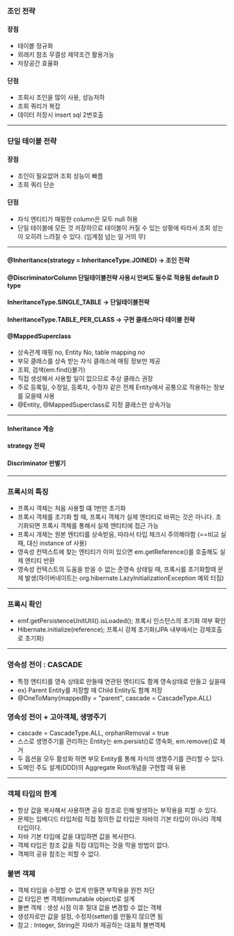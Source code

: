 
### 조인 전략
#### 장점
+ 테이블 정규화
+ 외래키 참조 무결성 제약조건 활용가능
+ 저장공간 효율화
#### 단점
+ 조회시 조인을 많이 사용, 성능저하
+ 조회 쿼리가 복잡
+ 데이터 저장시 insert sql 2번호출
***

### 단일 테이블 전략
#### 장점
+ 조인이 필요없어 조회 성능이 빠름
+ 조회 쿼리 단순
#### 단점
+ 자식 엔티티가 매핑한 column은 모두 null 허용
+ 단일 테이블에 모든 것 저장하므로 테이블이 커질 수 있는 상황에 따라서 조회 성는이 오히려 느려질 수 있다.
  (임계점 넘는 일 거의 무)
---
#### @Inheritance(strategy = InheritanceType.JOINED) -> 조인 전략
#### @DiscriminatorColumn 단일테이블전략 사용시 안써도 필수로 적용됨 default D type
#### InheritanceType.SINGLE_TABLE -> 단일테이블전략
#### InheritanceType.TABLE_PER_CLASS -> 구현 클래스마다 테이블 전략
#### @MappedSuperclass 
+ 상속관계 매핑 no, Entity No, table mapping no
+ 부모 클래스를 상속 받는 자식 클래스에 매핑 정보만 제공
+ 조회, 검색(em.find()불가)
+ 직접 생성해서 사용할 일이 없으므로 추상 클래스 권장
+ 주로 등록일, 수정일, 등록자, 수정자 같은 전체 Entity에서 공통으로 적용하는 정보를 모을때 사용
+ @Entity, @MappedSuperclass로 지정 클래스만 상속가능
***
#### Inheritance 계승
#### strategy 전략
#### Discriminator 판별기
***
### 프록시의 특징
+ 프록시 객체는 처음 사용할 떄 1번만 초기화
+ 프록시 객체를 초기화 할 때, 프록시 객체가 실제 엔티티로 바뀌는 것은 아니다. 초기화되면 프록시 객체를 통해서 실제 엔티티에 접근 가능
+ 프록시 개체는 원본 엔티티를 상속받음, 따라서 타입 체크시 주의해야함 (==비교 실패, 대신 instance of 사용)
+ 영속성 컨텍스트에 찾는 엔티티가 이미 있으면 em.getReference()를 호출해도 실제 엔티티 반환
+ 영속성 컨텍스트의 도움을 받을 수 없는 준영속 상태일 때, 프록시를 초기화할때 문제 발생(하이버네이트는 org.hibernate.LazyInitializationException 예외 터짐)
***
### 프록시 확인
+ emf.getPersistenceUnitUtil().isLoaded(); 프록시 인스턴스의 초기화 여부 확인
+ Hibernate.initialize(reference); 프록시 강제 초기화(JPA 내부에서는 강제호출로 초기화)
***
### 영속성 전이 : CASCADE
+ 특정 엔티티를 영속 상태로 만들때 연관된 엔티티도 함께 영속상태로 만들고 싶을때
+ ex) Parent Entity를 저장할 때 Child Entity도 함꼐 저장
+ @OneToMany(mappedBy = "parent", cascade = CascadeType.ALL)
### 영속성 전이 + 고아객체, 생명주기
+ cascade = CascadeType.ALL, orphanRemoval = true
+ 스스로 생명주기를 관리하는 Entity는 em.persist()로 영속화, em.remove()로 제거
+ 두 옵션을 모두 활성화 하면 부모 Entity를 통해 자식의 생명주기를 관리할 수 있다.
+ 도메인 주도 설계(DDD)의 Aggregate Root개념을 구현할 때 유용
***
### 객체 타입의 한계
+ 항상 값을 복사해서 사용하면 공유 참조로 인해 발생하는 부작용을 피할 수 있다.
+ 문제는 임베디드 타입처럼 직접 정의한 값 타입은 자바의 기본 타입이 아니라 객체 타입이다.
+ 자바 기본 타입에 값을 대입하면 값을 복사한다.
+ 객체 타입은 참조 값을 직접 대입하는 것을 막을 방법이 없다.
+ 객체의 공유 참조는 피할 수 없다.
### 불변 객체
+ 객체 타입을 수정할 수 없게 만들면 부작용을 원천 차단
+ 값 타입은 변 객체(immutable object)로 설계
+ 불변 객체 : 생성 시점 이후 절대 값을 변경할 수 없는 객체
+ 생성자로만 값을 설정, 수정자(setter)를 만들지 않으면 됨
+ 참고 : Integer, String은 자바가 제공하는 대표적 불변객체






